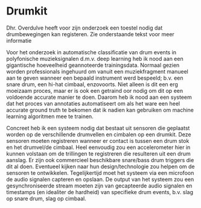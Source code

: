 # Drumkit

Dhr. Overdulve heeft voor zijn onderzoek een toestel nodig dat drumbewegingen
kan registeren. Zie onderstaande tekst voor meer informatie

Voor het onderzoek in automatische classificatie van drum events in
polyfonische muzieksignalen d.m.v. deep learning heb ik nood aan een
gigantische hoeveelheid geannoteerde trainingsdata. Normaal gezien worden
professionals ingehuurd om vanuit een muziekfragment manueel aan te geven
wanneer een bepaald instrument werd bespeeld; b.v. een snare drum, een hi-hat
cimbaal, enzovoorts. Niet alleen is dit een erg moeizaam proces, maar er is ook
een getraind oor nodig om dit op een voldoende accurate manier te doen. Daarom
heb ik nood aan een systeem dat het proces van annotaties automatiseert om als
het ware een heel accurate ground truth te bekomen dat ik nadien kan gebruiken
om machine learning algoritmen mee te trainen.

Concreet heb ik een systeem nodig dat bestaat uit sensoren die geplaatst worden
op de verschillende drumvellen en cimbalen op een drumkit. Deze sensoren moeten
registreren wanneer er contact is tussen een drum stok en het drumvel/de
cimbaal. Heel eenvoudig zou een accelerometer hier in kunnen volstaan om de
trillingen te registreren die resulteren uit een drum aanslag. Er zijn ook
commercieel beschikbare snare/bass drum triggers die dit al doen. Eventueel
kijken naar hun design/technologie zou helpen om de sensoren te ontwikkelen.
Tegelijkertijd moet het systeem via een microfoon de audio signalen capteren en
opslaan. De output van het systeem zou een gesynchroniseerde stream moeten zijn
van gecapteerde audio signalen en timestamps (en idealiter de hardheid) van
specifieke drum events, b.v. slag op snare drum, slag op cimbaal.

